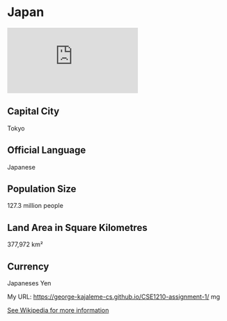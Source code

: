 # Japan
![alt text](http://wallpaperswide.com/japanese_flag-wallpapers.html)


## Capital City

Tokyo

## Official Language
Japanese

## Population Size
127.3 million people

## Land Area in Square Kilometres
377,972 km² 


## Currency
Japaneses Yen




My URL: https://george-kajaleme-cs.github.io/CSE1210-assignment-1/
mg


[See Wikipedia for more information ](https://en.wikipedia.org/wiki/Japan)

